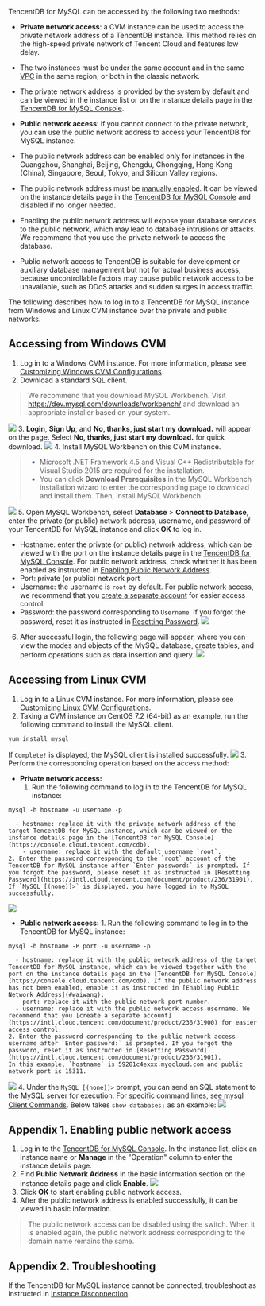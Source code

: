 TencentDB for MySQL can be accessed by the following two methods:

- **Private network access**: a CVM instance can be used to access the private network address of a TencentDB instance. This method relies on the high-speed private network of Tencent Cloud and features low delay.
 - The two instances must be under the same account and in the same [VPC](https://intl.cloud.tencent.com/document/product/215/535) in the same region, or both in the classic network.
 - The private network address is provided by the system by default and can be viewed in the instance list or on the instance details page in the [TencentDB for MySQL Console](https://console.cloud.tencent.com/cdb).

- **Public network access**: if you cannot connect to the private network, you can use the public network address to access your TencentDB for MySQL instance.
 - The public network address can be enabled only for instances in the Guangzhou, Shanghai, Beijing, Chengdu, Chongqing, Hong Kong (China), Singapore, Seoul, Tokyo, and Silicon Valley regions.
 - The public network address must be [manually enabled](#waiwang). It can be viewed on the instance details page in the [TencentDB for MySQL Console](https://console.cloud.tencent.com/cdb) and disabled if no longer needed.
 - Enabling the public network address will expose your database services to the public network, which may lead to database intrusions or attacks. We recommend that you use the private network to access the database. 
 - Public network access to TencentDB is suitable for development or auxiliary database management but not for actual business access, because uncontrollable factors may cause public network access to be unavailable, such as DDoS attacks and sudden surges in access traffic.


The following describes how to log in to a TencentDB for MySQL instance from Windows and Linux CVM instance over the private and public networks.
## Accessing from Windows CVM
1. Log in to a Windows CVM instance. For more information, please see <a href="https://intl.cloud.tencent.com/document/product/213/10516" target="_blank">Customizing Windows CVM Configurations</a>.
2. Download a standard SQL client.
>We recommend that you download MySQL Workbench. Visit https://dev.mysql.com/downloads/workbench/ and download an appropriate installer based on your system.
>
![](https://main.qcloudimg.com/raw/25e78e6614b2967e8c70140b8849a6d6.png)
3. **Login**, **Sign Up**, and **No, thanks, just start my download.** will appear on the page. Select **No, thanks, just start my download.** for quick download.
![](https://main.qcloudimg.com/raw/f98f84df777a8f8927bec3375781f517.png)
4. Install MySQL Workbench on this CVM instance.
>
>- Microsoft .NET Framework 4.5 and Visual C++ Redistributable for Visual Studio 2015 are required for the installation.
>- You can click **Download Prerequisites** in the MySQL Workbench installation wizard to enter the corresponding page to download and install them. Then, install MySQL Workbench.
>
![](https://main.qcloudimg.com/raw/1af292f989f03f3e02e1200b77cb70c1.png)
5. Open MySQL Workbench, select **Database** > **Connect to Database**, enter the private (or public) network address, username, and password of your TencentDB for MySQL instance and click **OK** to log in.
 - Hostname: enter the private (or public) network address, which can be viewed with the port on the instance details page in the [TencentDB for MySQL Console](https://console.cloud.tencent.com/cdb). For public network address, check whether it has been enabled as instructed in [Enabling Public Network Address](#waiwang).
 - Port: private (or public) network port
 - Username: the username is `root` by default. For public network access, we recommend that you [create a separate account](https://intl.cloud.tencent.com/document/product/236/31900) for easier access control.
 - Password: the password corresponding to `Username`. If you forgot the password, reset it as instructed in [Resetting Password](https://intl.cloud.tencent.com/document/product/236/31901).
![](https://main.qcloudimg.com/raw/8f2aeea985388e545ccf5da8fec908b7.png)
6. After successful login, the following page will appear, where you can view the modes and objects of the MySQL database, create tables, and perform operations such as data insertion and query.
![](https://main.qcloudimg.com/raw/9ec2f9393a3652727acbb8dfc41ad5b7.png)

## Accessing from Linux CVM
1. Log in to a Linux CVM instance. For more information, please see <a href="https://intl.cloud.tencent.com/document/product/213/10517" target="_blank">Customizing Linux CVM Configurations</a>.
2. Taking a CVM instance on CentOS 7.2 (64-bit) as an example, run the following command to install the MySQL client.
```
yum install mysql
```
If `Complete!` is displayed, the MySQL client is installed successfully.
![](https://main.qcloudimg.com/raw/907e047fed90f6cf68752fb386382927.png)
3. Perform the corresponding operation based on the access method:
 - **Private network access:**
    1. Run the following command to log in to the TencentDB for MySQL instance:
```
mysql -h hostname -u username -p
```
      - hostname: replace it with the private network address of the target TencentDB for MySQL instance, which can be viewed on the instance details page in the [TencentDB for MySQL Console](https://console.cloud.tencent.com/cdb).
		- username: replace it with the default username `root`.
    2. Enter the password corresponding to the `root` account of the TencentDB for MySQL instance after `Enter password:` is prompted. If you forgot the password, please reset it as instructed in [Resetting Password](https://intl.cloud.tencent.com/document/product/236/31901).
    If `MySQL [(none)]>` is displayed, you have logged in to MySQL successfully.
![](https://main.qcloudimg.com/raw/83b8a95cf4b99919b5899510691289b4.png)
   - **Public network access:**
    1. Run the following command to log in to the TencentDB for MySQL instance:
```
mysql -h hostname -P port -u username -p
```
      - hostname: replace it with the public network address of the target TencentDB for MySQL instance, which can be viewed together with the port on the instance details page in the [TencentDB for MySQL Console](https://console.cloud.tencent.com/cdb). If the public network address has not been enabled, enable it as instructed in [Enabling Public Network Address](#waiwang).
      - port: replace it with the public network port number.
      - username: replace it with the public network access username. We recommend that you [create a separate account](https://intl.cloud.tencent.com/document/product/236/31900) for easier access control.
    2. Enter the password corresponding to the public network access username after `Enter password:` is prompted. If you forgot the password, reset it as instructed in [Resetting Password](https://intl.cloud.tencent.com/document/product/236/31901).
    In this example, `hostname` is 59281c4exxx.myqcloud.com and public network port is 15311.
![](https://main.qcloudimg.com/raw/16839344da3a588be93d814de224277a.png)
4. Under the `MySQL [(none)]>` prompt, you can send an SQL statement to the MySQL server for execution. For specific command lines, see [mysql Client Commands](https://dev.mysql.com/doc/refman/5.7/en/mysql-commands.html).
Below takes `show databases;` as an example:
![](https://mc.qcloudimg.com/static/img/76b4346a84f7388ae263dc6c09220fc0/image.png)


<span id = "waiwang"></span>
## Appendix 1. Enabling public network access
1. Log in to the [TencentDB for MySQL Console](https://console.cloud.tencent.com/cdb/). In the instance list, click an instance name or **Manage** in the "Operation" column to enter the instance details page.
3. Find **Public Network Address** in the basic information section on the instance details page and click **Enable**.
![](https://main.qcloudimg.com/raw/f3300b56af8e152aa457534ffd873002.png)
4. Click **OK** to start enabling public network access.
5. After the public network address is enabled successfully, it can be viewed in basic information.
>The public network access can be disabled using the switch. When it is enabled again, the public network address corresponding to the domain name remains the same.

## Appendix 2. Troubleshooting
If the TencentDB for MySQL instance cannot be connected, troubleshoot as instructed in [Instance Disconnection](https://intl.cloud.tencent.com/document/product/236/31928).


